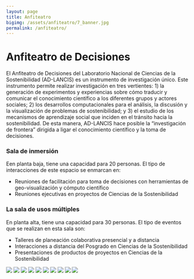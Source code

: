 ```yaml
---
layout: page
title: Anfiteatro
bigimg: /assets/anfiteatro/7_banner.jpg
permalink: /anfiteatro/
---
```


# Anfiteatro de Decisiones

El Anfiteatro de Decisiones del Laboratorio Nacional de Ciencias de la
Sostenibilidad (AD-LANCIS) es un instrumento de investigación
único. Este instrumento permite realizar investigación en tres
vertientes: 1) la generación de experimentos y experiencias sobre cómo
traducir y comunicar el conocimiento científico a los diferentes
grupos y actores sociales; 2) los desarrollos computacionales para el
análisis, la discusión y la visualización de problemas de
sostenibilidad; y 3) el estudio de los mecanismos de aprendizaje
social que inciden en el tránsito hacia la sostenibilidad. De esta
manera, AD-LANCIS hace posible la “investigación de frontera” dirigida
a ligar el conocimiento científico y la toma de decisiones.


### Sala de inmersión

Een planta baja, tiene una capacidad para 20 personas. El tipo de interacciones de este espacio se enmarcan en:

- Reuniones de facilitación para toma de decisiones con herramientas de geo-visualización y cómputo científico
- Reuniones ejecutivas en proyectos de Ciencias de la Sostenibilidad

### La sala de usos múltiples

En planta alta, tiene una capacidad para 30 personas. El tipo de eventos que se realizan en esta sala son:

- Talleres de planeación colaborativa presencial y a distancia
- Interacciones a distancia del Posgrado en Ciencias de la Sostenibilidad
- Presentaciones de productos de proyectos en Ciencias de la Sostenibilidad

<img src="/assets/anfiteatro/8.jpeg"/>
<img src="/assets/anfiteatro/9.jpeg"/>
<img src="/assets/anfiteatro/10.jpeg"/>
<img src="/assets/anfiteatro/4.jpeg"/>
<img src="/assets/anfiteatro/5.jpeg"/>
<img src="/assets/anfiteatro/7.jpeg"/>
<img src="/assets/anfiteatro/1.jpeg"/>
<img src="/assets/anfiteatro/2.jpeg"/>
<img src="/assets/anfiteatro/3.jpeg"/>
<img src="/assets/anfiteatro/6.jpeg"/>
